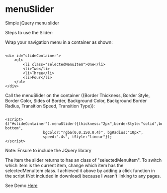 menuSlider
==========

Simple jQuery menu slider

Steps to use the Slider:

Wrap your navigation menu in a container as shown:

<pre><code>
&#60;div id="slideContainer"&#62;
	&#60;ul&#62;
		&#60;li class="selectedMenuItem"&#62;One&#60;/li&#62;
		&#60;li&#62;Two&#60;/li&#62;
		&#60;li&#62;Three&#60;/li&#62;
		&#60;li>Four&#60;/li&#62;
	&#60;/ul&#62;
&#60;/div&#62;
</code></pre>

Call the menuSlider on the container ({Border Thickness, Border Style, Border Color, Sides of Border, Background Color, Background Border Radius, Transition Speed, Transition Type}):

<pre><code>
&#60;script&#62;
$("#slideContainer").menuSlider({thickness:"2px",borderStyle:"solid",borderColor:"blue",borderSides:"border-bottom", 
				 bgColor:"rgba(0,0,150,0.4)", bgRadius:"10px", 
				 speed:".4s", tStyle:"linear"});
&#60;/script&#62;
</code></pre>				

Note: Ensure to include the JQuery library

The item the slider returns to has an class of "selectedMenuItem". To switch which item is the current item, change which item has the selectedMenuItem class. I achieved it above by adding a click function in the script (Not included in download) because I wasn't linking to any pages.

See Demo <a href="http://www.justenallan.com/menuslider">Here</a>

